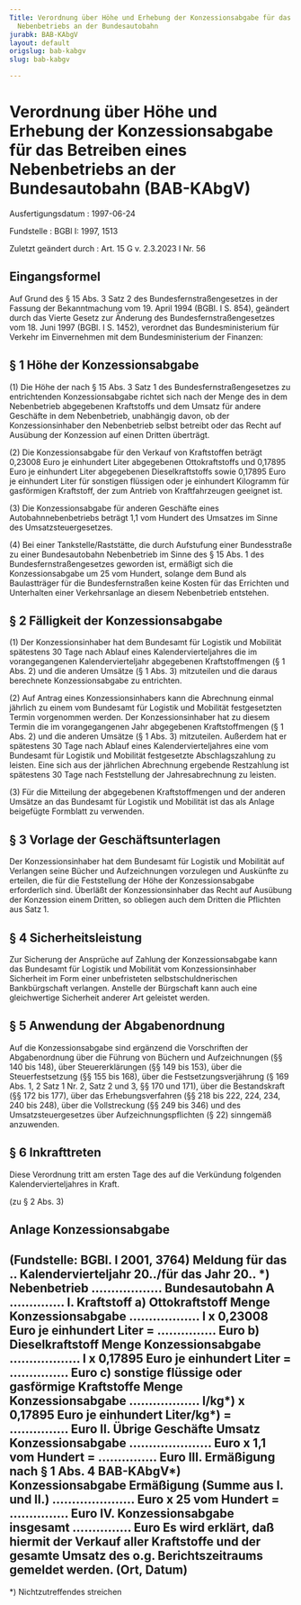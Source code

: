 ```yaml
---
Title: Verordnung über Höhe und Erhebung der Konzessionsabgabe für das Betreiben eines
  Nebenbetriebs an der Bundesautobahn
jurabk: BAB-KAbgV
layout: default
origslug: bab-kabgv
slug: bab-kabgv

---
```


# Verordnung über Höhe und Erhebung der Konzessionsabgabe für das Betreiben eines Nebenbetriebs an der Bundesautobahn (BAB-KAbgV)

Ausfertigungsdatum
:   1997-06-24

Fundstelle
:   BGBl I: 1997, 1513

Zuletzt geändert durch
:   Art. 15 G v. 2.3.2023 I Nr. 56


## Eingangsformel

Auf Grund des § 15 Abs. 3 Satz 2 des Bundesfernstraßengesetzes in der
Fassung der Bekanntmachung vom 19. April 1994 (BGBl. I S. 854),
geändert durch das Vierte Gesetz zur Änderung des
Bundesfernstraßengesetzes vom 18. Juni 1997 (BGBl. I S. 1452),
verordnet das Bundesministerium für Verkehr im Einvernehmen mit dem
Bundesministerium der Finanzen:


## § 1 Höhe der Konzessionsabgabe

(1) Die Höhe der nach § 15 Abs. 3 Satz 1 des Bundesfernstraßengesetzes
zu entrichtenden Konzessionsabgabe richtet sich nach der Menge des in
dem Nebenbetrieb abgegebenen Kraftstoffs und dem Umsatz für andere
Geschäfte in dem Nebenbetrieb, unabhängig davon, ob der
Konzessionsinhaber den Nebenbetrieb selbst betreibt oder das Recht auf
Ausübung der Konzession auf einen Dritten überträgt.

(2) Die Konzessionsabgabe für den Verkauf von Kraftstoffen beträgt
0,23008 Euro je einhundert Liter abgegebenen Ottokraftstoffs und
0,17895 Euro je einhundert Liter abgegebenen Dieselkraftstoffs sowie
0,17895 Euro je einhundert Liter für sonstigen flüssigen oder je
einhundert Kilogramm für gasförmigen Kraftstoff, der zum Antrieb von
Kraftfahrzeugen geeignet ist.

(3) Die Konzessionsabgabe für anderen Geschäfte eines
Autobahnnebenbetriebs beträgt 1,1 vom Hundert des Umsatzes im Sinne
des Umsatzsteuergesetzes.

(4) Bei einer Tankstelle/Raststätte, die durch Aufstufung einer
Bundesstraße zu einer Bundesautobahn Nebenbetrieb im Sinne des § 15
Abs. 1 des Bundesfernstraßengesetzes geworden ist, ermäßigt sich die
Konzessionsabgabe um 25 vom Hundert, solange dem Bund als
Baulastträger für die Bundesfernstraßen keine Kosten für das Errichten
und Unterhalten einer Verkehrsanlage an diesem Nebenbetrieb entstehen.


## § 2 Fälligkeit der Konzessionsabgabe

(1) Der Konzessionsinhaber hat dem Bundesamt für Logistik und
Mobilität spätestens 30 Tage nach Ablauf eines Kalendervierteljahres
die im vorangegangenen Kalendervierteljahr abgegebenen
Kraftstoffmengen (§ 1 Abs. 2) und die anderen Umsätze (§ 1 Abs. 3)
mitzuteilen und die daraus berechnete Konzessionsabgabe zu entrichten.

(2) Auf Antrag eines Konzessionsinhabers kann die Abrechnung einmal
jährlich zu einem vom Bundesamt für Logistik und Mobilität
festgesetzten Termin vorgenommen werden. Der Konzessionsinhaber hat zu
diesem Termin die im vorangegangenen Jahr abgegebenen Kraftstoffmengen
(§ 1 Abs. 2) und die anderen Umsätze (§ 1 Abs. 3) mitzuteilen.
Außerdem hat er spätestens 30 Tage nach Ablauf eines
Kalendervierteljahres eine vom Bundesamt für Logistik und Mobilität
festgesetzte Abschlagszahlung zu leisten. Eine sich aus der jährlichen
Abrechnung ergebende Restzahlung ist spätestens 30 Tage nach
Feststellung der Jahresabrechnung zu leisten.

(3) Für die Mitteilung der abgegebenen Kraftstoffmengen und der
anderen Umsätze an das Bundesamt für Logistik und Mobilität ist das
als Anlage beigefügte Formblatt zu verwenden.


## § 3 Vorlage der Geschäftsunterlagen

Der Konzessionsinhaber hat dem Bundesamt für Logistik und Mobilität
auf Verlangen seine Bücher und Aufzeichnungen vorzulegen und Auskünfte
zu erteilen, die für die Feststellung der Höhe der Konzessionsabgabe
erforderlich sind. Überläßt der Konzessionsinhaber das Recht auf
Ausübung der Konzession einem Dritten, so obliegen auch dem Dritten
die Pflichten aus Satz 1.


## § 4 Sicherheitsleistung

Zur Sicherung der Ansprüche auf Zahlung der Konzessionsabgabe kann das
Bundesamt für Logistik und Mobilität vom Konzessionsinhaber Sicherheit
im Form einer unbefristeten selbstschuldnerischen Bankbürgschaft
verlangen. Anstelle der Bürgschaft kann auch eine gleichwertige
Sicherheit anderer Art geleistet werden.


## § 5 Anwendung der Abgabenordnung

Auf die Konzessionsabgabe sind ergänzend die Vorschriften der
Abgabenordnung über die Führung von Büchern und Aufzeichnungen (§§ 140
bis 148), über Steuererklärungen (§§ 149 bis 153), über die
Steuerfestsetzung (§§ 155 bis 168), über die Festsetzungsverjährung (§
169 Abs. 1, 2 Satz 1 Nr. 2, Satz 2 und 3, §§ 170 und 171), über die
Bestandskraft (§§ 172 bis 177), über das Erhebungsverfahren (§§ 218
bis 222, 224, 234, 240 bis 248), über die Vollstreckung (§§ 249 bis
346) und des Umsatzsteuergesetzes über Aufzeichnungspflichten (§ 22)
sinngemäß anzuwenden.


## § 6 Inkrafttreten

Diese Verordnung tritt am ersten Tage des auf die Verkündung folgenden
Kalendervierteljahres in Kraft.

(zu § 2 Abs. 3)

## Anlage Konzessionsabgabe

(Fundstelle: BGBl. I 2001, 3764)
**Meldung für das .. Kalendervierteljahr 20../für das Jahr 20.. \*)**
Nebenbetrieb ..................
Bundesautobahn A ..............
I.
Kraftstoff
a) Ottokraftstoff
Menge                                              Konzessionsabgabe
.................. l x 0,23008 Euro je einhundert
Liter =                         ............... Euro
b) Dieselkraftstoff
Menge                                              Konzessionsabgabe
.................. l x 0,17895 Euro je einhundert
Liter =                         ............... Euro
c) sonstige flüssige oder gasförmige Kraftstoffe
Menge                                              Konzessionsabgabe
.................. l/kg\*) x 0,17895 Euro je
einhundert Liter/kg\*) =         ............... Euro
II.
Übrige Geschäfte
Umsatz
Konzessionsabgabe
..................... Euro x 1,1 vom Hundert =        ...............
Euro
III.
Ermäßigung nach § 1 Abs. 4 BAB-KAbgV\*)
Konzessionsabgabe                                     Ermäßigung
(Summe aus I. und II.)
..................... Euro x 25 vom Hundert =         ...............
Euro
IV.
Konzessionsabgabe insgesamt
............... Euro
Es wird erklärt, daß hiermit der Verkauf aller Kraftstoffe und der
gesamte Umsatz des o.g. Berichtszeitraums gemeldet werden.
(Ort, Datum)
----------
\*) Nichtzutreffendes streichen

